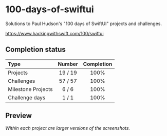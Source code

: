 # 100-days-of-swiftui

Solutions to Paul Hudson's "100 days of SwiftUI" projects and challenges.

https://www.hackingwithswift.com/100/swiftui

## Completion status

Type               | Number  | Completion
:---               |  :---:  |   :---:
Projects           | 19 / 19 | 100%
Challenges         | 57 / 57 | 100%
Milestone Projects |  6 / 6  | 100%
Challenge days     |  1 / 1  | 100%

## Preview

*Within each project are larger versions of the screenshots.*
